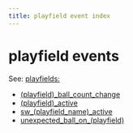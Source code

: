 ```yaml
---
title: playfield event index
---
```


# playfield events


See: [playfields:](../../config/playfields.md)

* [(playfield)\_ball_count_change](../playfield_ball_count_change.md)
* [(playfield)_active](../playfield_active.md)
* [sw_(playfield_name)_active](../sw_playfield_active.md)
* [unexpected_ball_on_(playfield)](../unexpected_ball_on_playfield.md)

